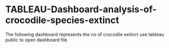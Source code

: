 # TABLEAU-Dashboard-analysis-of-crocodile-species-extinct
The following dashboard represents the no of crocodile extinct 
use tableau public to open dashboard file 
